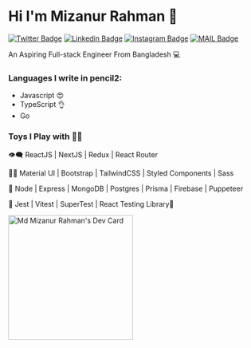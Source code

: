 # Hi I'm Mizanur Rahman :rocket:

[![Twitter Badge](https://img.shields.io/badge/-MizanMahi-1ca0f1?style=flat-square&labelColor=1ca0f1&logo=twitter&logoColor=white&link=https://twitter.com/AroraShreshth)](https://twitter.com/mizan__mahi) [![Linkedin Badge](https://img.shields.io/badge/-MizanMahi-blue?style=flat-square&logo=Linkedin&logoColor=white&link=https://www.linkedin.com/in/ShreshthArora/)](https://www.linkedin.com/in/mizan-mahi/) [![Instagram Badge](https://img.shields.io/badge/-@MizanMahi-03a57a?style=flat-square&labelColor=white&logo=Instagram&link=https://instagram.com/AroraShreshth/)](https://www.instagram.com/mizan_mahi/)
[![MAIL Badge](https://img.shields.io/badge/-mizanmahi24-c14438?style=flat-square&logo=Gmail&logoColor=white&link=mailto:hey@shreshtharora.co)](mailto:mizanmahi24@gmail.com)

An Aspiring Full-stack Engineer From Bangladesh 💻


### Languages I write in pencil2:

- Javascript 😍
- TypeScript 👌
- Go

### Toys I Play with 👨‍💻

👁‍🗨 ReactJS | NextJS | Redux | React Router

💅🏻 Material UI | Bootstrap | TailwindCSS | Styled Components | Sass

🚂 Node | Express | MongoDB | Postgres | Prisma | Firebase  | Puppeteer

🧪 Jest | Vitest | SuperTest | React Testing Library🐙 









<a href="https://app.daily.dev/mizanmahi"><img src="https://api.daily.dev/devcards/496f28ec194243e197a34129c372c424.png?r=jjc" width="250" alt="Md Mizanur Rahman's Dev Card"/></a>


